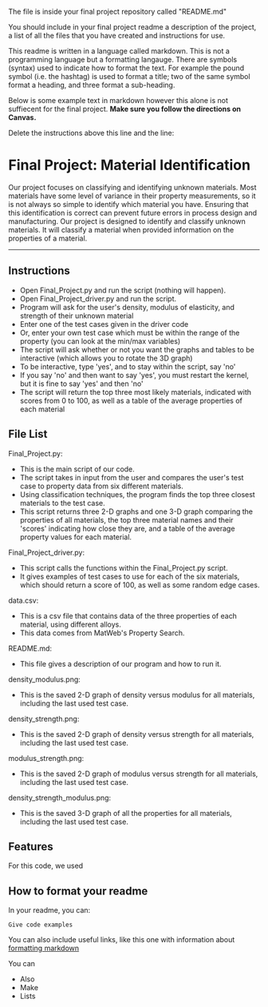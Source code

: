 


The file is inside your final project repository called "README.md"

You should include in your final project readme a description of the project, a list of all the files that you have created and instructions for use.

This readme is written in a language called markdown. This is not a programming language but a formatting langauge. There are symbols (syntax) used to indicate how to format the text. For example the pound symbol (i.e. the hashtag) is used to format a title; two of the same symbol format a heading, and three format a sub-heading.

Below is some example text in markdown however this alone is not suffiecent for the final project. **Make sure you follow the directions on Canvas.**

Delete the instructions above this line and the line:

# Final Project: Material Identification

Our project focuses on classifying and identifying unknown materials. Most materials have some level of variance in their property measurements, so it is not always so simple to identify which material you have. Ensuring that this identification is correct can prevent future errors in process design and manufacturing. Our project is designed to identify and classify unknown materials. It will classify a material when provided information on the properties of a material. 

---------------------------------------------

## Instructions

- Open Final_Project.py and run the script (nothing will happen). 
- Open Final_Project_driver.py and run the script.
- Program will ask for the user's density, modulus of elasticity, and strength of their unknown material
- Enter one of the test cases given in the driver code
- Or, enter your own test case which must be within the range of the property (you can look at the min/max variables)
- The script will ask whether or not you want the graphs and tables to be interactive (which allows you to rotate the 3D graph)
- To be interactive, type 'yes', and to stay within the script, say 'no'
- If you say 'no' and then want to say 'yes', you must restart the kernel, but it is fine to say 'yes' and then 'no'
- The script will return the top three most likely materials, indicated with scores from 0 to 100, as well as a table of the average properties of each material

## File List

Final_Project.py:
- This is the main script of our code. 
- The script takes in input from the user and compares the user's test case to property data from six different materials.
- Using classification techniques, the program finds the top three closest materials to the test case.
- This script returns three 2-D graphs and one 3-D graph comparing the properties of all materials, the top three material names and their 'scores' indicating how close they are, and a table of the average property values for each material.

Final_Project_driver.py:
- This script calls the functions within the Final_Project.py script.
- It gives examples of test cases to use for each of the six materials, which should return a score of 100, as well as some random edge cases.

data.csv:
- This is a csv file that contains data of the three properties of each material, using different alloys.
- This data comes from MatWeb's Property Search.

README.md:
- This file gives a description of our program and how to run it.

density_modulus.png:
- This is the saved 2-D graph of density versus modulus for all materials, including the last used test case.

density_strength.png:
- This is the saved 2-D graph of density versus strength for all materials, including the last used test case.

modulus_strength.png:
- This is the saved 2-D graph of modulus versus strength for all materials, including the last used test case.

density_strength_modulus.png:
- This is the saved 3-D graph of all the properties for all materials, including the last used test case.

## Features

For this code, we used  

## How to format your readme

In your readme, you can:
```
Give code examples
```

You can also include useful links, like this one with information about [formatting markdown](https://help.github.com/en/articles/basic-writing-and-formatting-syntax)

You can 
- Also
- Make
- Lists
